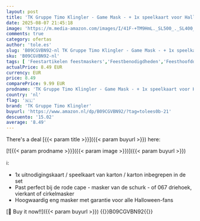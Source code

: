 ```yaml
---
layout: post
title: 'TK Gruppe Timo Klingler - Game Mask - + 1x speelkaart voor Halloween  Mardi Gras & Carnaval als kostuum voor mannen & vrouwen'
date: 2025-08-07 21:45:18
image: 'https://m.media-amazon.com/images/I/41F-+TM9HmL._SL500_._SL400_.jpg'
comments: true
category: ofertas
author: 'tole.es'
slug: 'B09CGVBN92-nl TK Gruppe Timo Klingler - Game Mask - + 1x speelkaart voor...'
sku: 'B09CGVBN92-nl'
tags: [ 'Feestartikelen feestmaskers','Feestbenodigdheden','Feesthoofddeksels, -brillen en -accessoires voor kinderen','Speelgoed & spellen','tk gruppe timo klingler','🇳🇱', ]
actualPrice: 8.49 EUR
currency: EUR
price: 8.49
comparePrice: 9.99 EUR
prodname: 'TK Gruppe Timo Klingler - Game Mask - + 1x speelkaart voor Halloween  Mardi Gras & Carnaval als kostuum voor mannen & vrouwen'
country: 'nl'
flag: '🇳🇱'
brand: 'TK Gruppe Timo Klingler'
buyurl: 'https://www.amazon.nl/dp/B09CGVBN92/?tag=tolees0b-21'
descuento: '15.02'
average: '8.49'
---
```


There's a deal [{{< param title >}}]({{< param buyurl >}})  here:

[![{{< param prodname >}}]({{< param image >}})]({{< param buyurl >}})

ℹ️:

- 1x uitnodigingskaart / speelkaart van karton / karton inbegrepen in de set
- Past perfect bij de rode cape - masker van de schurk - of 067 driehoek, vierkant of cirkelmasker
- Hoogwaardig eng masker met garantie voor alle Halloween-fans

[🛒 Buy it now!!]({{< param buyurl >}})
{{<world>}}B09CGVBN92{{</world>}}
